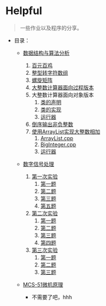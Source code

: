# Helpful

>  一些作业以及程序的分享。

* 目录：

  * [数据结构与算法分析](/DSAndAA/)

    1. [百元百鸡](/DSAndAA/introduction_1/chicken100.cpp)
    2. [整型转字符数组](/DSAndAA/introduction_1/convert.cpp)
    3. [螺旋矩阵](/DSAndAA/introduction_2/matrix.cpp)
    4. [大整数计算器面向过程版本](/DSAndAA/introduction_2/summator.cpp)
    5. 大整数计算器面向对象版本
       1. [类的声明](/DSAndAA/introduction_3/BigInteger.h)
       2. [类的实现](/DSAndAA/introduction_3/BigInteger.cpp)
       3. [运行器](/DSAndAA/introduction_3/summator_runner.cpp)
    6. [倒序输出非负整数](/DSAndAA/introduction_3/reverse.cpp)
    7. [使用ArrayList实现大整数相加](/algorithm_analysis/)
       1. [ArrayList.cpp](/algorithm_analysis/array_list.cpp)
       2. [BigInteger.cpp](/algorithm_analysis/BigInteger2.cpp)
       3. [运行器](/algorithm_analysis/summator_runner.cpp)

  * [数字信号处理](/DigitalSignalProcessing/)

    1. [第一次实验](/DigitalSignalProcessing/sample_1/)
       1. [第一题](/DigitalSignalProcessing/sample_1/monkey_1.m)
       2. [第二题](/DigitalSignalProcessing/sample_1/monkey_2.m)
       3. [第三题](/DigitalSignalProcessing/sample_1/monkey_3.m)
       4. [第五题](/DigitalSignalProcessing/sample_1/monkey_5.m)
    2. [第二次实验](/DigitalSignalProcessing/sample_2/)
       1. [第一题](/DigitalSignalProcessing/sample_2/monkey_1.m)
       2. [第二题](/DigitalSignalProcessing/sample_2/monkey_2.m)
       3. [第三题](/DigitalSignalProcessing/sample_2/monkey_3.m)
       4. [第四题](/DigitalSignalProcessing/sample_2/monkey_4.m)
    3. [第三次实验](/DigitalSignalProcessing/sample_3/)
       1. [第一题](/DigitalSignalProcessing/sample_3/monkey_1.m)
       2. [第二题](/DigitalSignalProcessing/sample_3/monkey_2.m)
       3. [第三题](/DigitalSignalProcessing/sample_3/monkey_3.m)

  * [MCS-51微机原理](/MCS_51Experiment/)

    * 不需要了吧，hhh

    

    